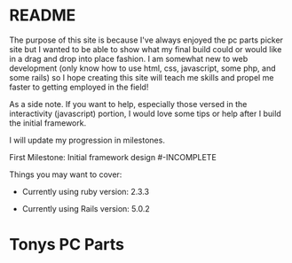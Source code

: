 # README

The purpose of this site is because I've always enjoyed the pc parts picker site but I wanted to be able to show what my final build could or would like in a drag and drop into place fashion. I am somewhat new to web development (only know how to use html, css, javascript, some php, and some rails) so I hope creating this site will teach me skills and propel me faster to getting employed in the field! 

As a side note. If you want to help, especially those versed in the interactivity (javascript) portion, I would love some tips or help after I build the initial framework.

I will update my progression in milestones.

First Milestone: Initial framework design 
#-INCOMPLETE

Things you may want to cover:

* Currently using ruby version: 2.3.3

* Currently using Rails version: 5.0.2

# Tonys PC Parts
